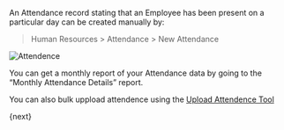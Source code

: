 An Attendance record stating that an Employee has been present on a particular
day can be created manually by:

> Human Resources > Attendance > New Attendance

<img class="screenshot" alt="Attendence" src="{{docs_base_url}}/assets/img/human-resources/attendence.png">

You can get a monthly report of your Attendance data by going to the “Monthly
Attendance Details” report.

You can also bulk uppload attendence using the [Upload Attendence Tool ]({{docs_base_url}}/user/guides/human-resources/tools/upload-attendance.html)

{next}

